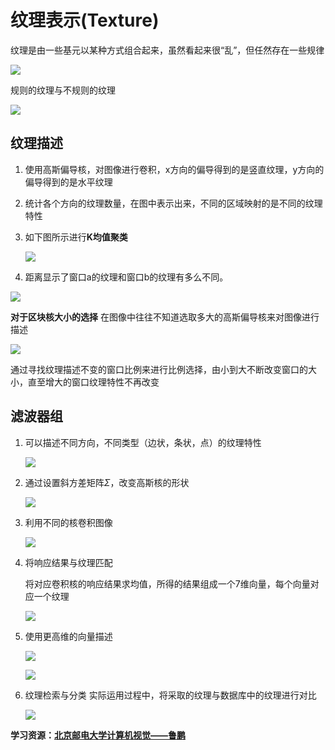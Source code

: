 # 纹理表示(Texture)



纹理是由一些基元以某种方式组合起来，虽然看起来很“乱”，但任然存在一些规律

![](https://img-blog.csdnimg.cn/20200726111125370.png " ")

规则的纹理与不规则的纹理

![](https://img-blog.csdnimg.cn/20200726111644948.png " ")

## 纹理描述
1. 使用高斯偏导核，对图像进行卷积，x方向的偏导得到的是竖直纹理，y方向的偏导得到的是水平纹理
2. 统计各个方向的纹理数量，在图中表示出来，不同的区域映射的是不同的纹理特性
3. 如下图所示进行**K均值聚类**

	![](https://img-blog.csdnimg.cn/20200726112808342.png " ")

4. 距离显示了窗口a的纹理和窗口b的纹理有多么不同。

![](https://img-blog.csdnimg.cn/20200726114915709.png " ")

**对于区块核大小的选择**
在图像中往往不知道选取多大的高斯偏导核来对图像进行描述

![](https://img-blog.csdnimg.cn/20200726120305443.png " ")

通过寻找纹理描述不变的窗口比例来进行比例选择，由小到大不断改变窗口的大小，直至增大的窗口纹理特性不再改变

## 滤波器组

1. 可以描述不同方向，不同类型（边状，条状，点）的纹理特性

	![](https://img-blog.csdnimg.cn/20200726121248438.png " ")

2. 通过设置斜方差矩阵$\Sigma$，改变高斯核的形状

	![](https://img-blog.csdnimg.cn/20200726121818902.png " ")

3. 利用不同的核卷积图像

	![](https://img-blog.csdnimg.cn/20200726122741610.png " ")

4. 将响应结果与纹理匹配

	将对应卷积核的响应结果求均值，所得的结果组成一个7维向量，每个向量对应一个纹理

	![](https://img-blog.csdnimg.cn/20200726123312631.png " ")

5. 使用更高维的向量描述

	![](https://img-blog.csdnimg.cn/20200726124508865.png " ")
	
	![](https://img-blog.csdnimg.cn/20200726152207229.png " ")

6. 纹理检索与分类
	实际运用过程中，将采取的纹理与数据库中的纹理进行对比

	![](https://img-blog.csdnimg.cn/20200726153104806.png " ")

**学习资源：[北京邮电大学计算机视觉——鲁鹏](https://www.bilibili.com/video/BV1nz4y197Qv)**

